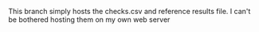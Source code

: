 This branch simply hosts the checks.csv and reference results file.
I can't be bothered hosting them on my own web server
